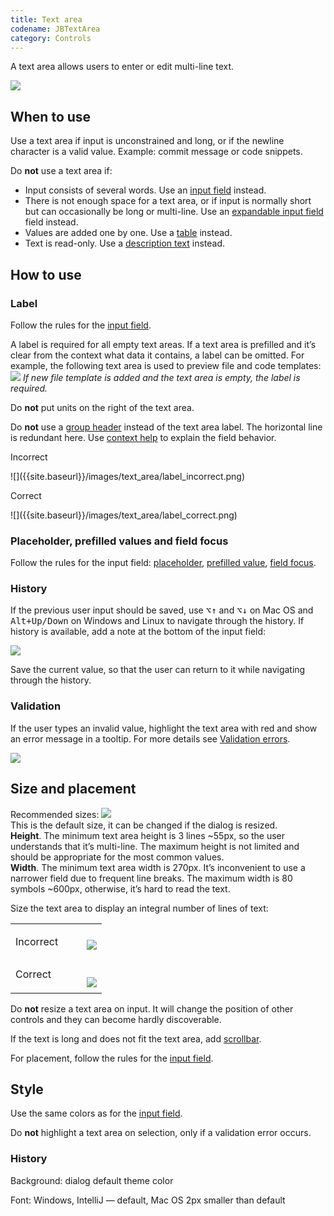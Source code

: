 ```yaml
---
title: Text area
codename: JBTextArea
category: Controls
---
```


A text area allows users to enter or edit multi-line text.

![]({{site.baseurl}}/images/text_area/text_area_example.png)

## When to use

Use a text area if input is unconstrained and long, or if the newline character is a valid value. Example: commit message or code snippets. 

Do **not** use a text area if:

* Input consists of several words. Use an [input field]({{site.baseurl}}/controls/input_field) instead.
* There is not enough space for a text area, or if input is normally short but can occasionally be long or multi-line. Use an [expandable input field]({{site.baseurl}}/controls/input_field#input-field-types) field instead.
* Values are added one by one. Use a [table]({{site.baseurl}}/controls/table) instead.
* Text is read-only. Use a [description text]({{site.baseurl}}/controls/description_text) instead.


## How to use

### Label

Follow the rules for the [input field]({{site.baseurl}}/controls/input_field/).

A label is required for all empty text areas. If a text area is prefilled and it’s clear from the context what data it contains, a label can be omitted. For example, the following text area is used to preview file and code templates:
![]({{site.baseurl}}/images/text_area/no_label.png)
*If new file template is added and the text area is empty, the label is required.*

Do **not** put units on the right of the text area.

Do **not** use a [group header]({{site.baseurl}}/controls/group_header) instead of the text area label. The horizontal 
line is redundant here. Use [context help]({{site.baseurl}}/principles/context_help) to explain the field behavior.
<p class="label incorrect">Incorrect</p>
![]({{site.baseurl}}/images/text_area/label_incorrect.png)

<p class="label correct">Correct</p>
![]({{site.baseurl}}/images/text_area/label_correct.png)


### Placeholder, prefilled values and field focus

Follow the rules for the input field: [placeholder]({{site.baseurl}}/controls/input_field#placeholder), [prefilled 
value]({{site.baseurl}}/controls/input_field#prefilled-value), [field focus]({{site.baseurl}}/controls/input_field#field-focus).


### History

If the previous user input should be saved, use <kbd>⌥↑</kbd> and <kbd>⌥↓</kbd> on Mac OS and <kbd>Alt+Up/Down</kbd> on Windows and Linux to navigate through the history. If history is available, add a note at the bottom of the input field: 

![]({{site.baseurl}}/images/text_area/history.png)

Save the current value, so that the user can return to it while navigating through the history.


### Validation

If the user types an invalid value, highlight the text area with red and show an error message in a tooltip. For more details see [Validation errors]({{site.baseurl}}/principles/validation_errors/).

![]({{site.baseurl}}/images/text_area/error.png)



## Size and placement

Recommended sizes:
![]({{site.baseurl}}/images/text_area/sizes.png)  
This is the default size, it can be changed if the dialog is resized.  
**Height**. The minimum text area height is 3 lines ~55px, so the user understands that it’s multi-line. The maximum height is not limited and should be appropriate for the most common values.  
**Width**. The minimum text area width is 270px. It’s inconvenient to use a narrower field due to frequent line breaks. The maximum width is 80 symbols ~600px, otherwise, it’s hard to read the text. 

Size the text area to display an integral number of lines of text:

<table>
    <tr>
        <td> <p class="label incorrect">Incorrect</p> </td>
        <td> <img src="{{site.baseurl}}/images/text_area/size_2.png" style="margin-bottom: -10px; margin-left: 30px"> </td>         
    </tr>
    <tr>
        <td> <p class="label correct" style="margin-top: 10px;">Correct</p> </td>
        <td> <img src="{{site.baseurl}}/images/text_area/size_3.png" style="margin-top: 10px; margin-left: 30px; margin-bottom: -10px"> </td>
    </tr>
</table>


Do **not** resize a text area on input. It will change the position of other controls and they can become hardly discoverable.

If the text is long and does not fit the text area, add [scrollbar]({{site.baseurl}}/controls/scrollbar).

For placement, follow the rules for the [input field]({{site.baseurl}}/controls/input_field).


## Style
Use the same colors as for the [input field]({{site.baseurl}}/controls/input_field/).

Do **not** highlight a text area on selection, only if a validation error occurs.


### History
<p class="noanchor">Background: dialog default theme color</p>  
<p class="noanchor">Font: Windows, IntelliJ — default, Mac OS 2px smaller than default</p>






